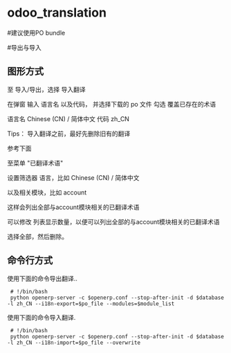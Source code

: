 # odoo_translation

#建议使用PO bundle 





#导出与导入

## 图形方式
至 导入/导出，选择 导入翻译

在弹窗
输入 语言名 以及代码， 并选择下载的 po 文件
勾选 覆盖已存在的术语

语言名  	Chinese (CN) / 简体中文
代码  	zh_CN
	

Tips：
导入翻译之前，最好先删除旧有的翻译


参考下面

至菜单 "已翻译术语"

设置筛选器
语言，比如 Chinese (CN) / 简体中文

以及相关模块，比如 account


这样会列出全部与account模块相关的已翻译术语


可以修改 列表显示数量，以便可以列出全部的与account模块相关的已翻译术语

选择全部，然后删除。


## 命令行方式

使用下面的命令导出翻译..

     # !/bin/bash
     python openerp-server -c $openerp.conf --stop-after-init -d $database -l zh_CN --i18n-export=$po_file --modules=$module_list
   
   
   


使用下面的命令导入翻译.

     # !/bin/bash
     python openerp-server -c $openerp.conf --stop-after-init -d $database -l zh_CN --i18n-import=$po_file --overwrite
   
   
   


